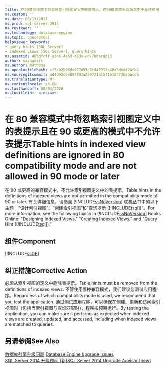 ```yaml
---
title: 在80兼容模式下将忽略索引视图定义中的表提示，在90模式或更高版本中不允许使用 |Microsoft Docs
ms.custom: ''
ms.date: 06/13/2017
ms.prod: sql-server-2014
ms.reviewer: ''
ms.technology: database-engine
ms.topic: conceptual
helpviewer_keywords:
- query hints [SQL Server]
- indexed views [SQL Server], query hints
ms.assetid: 405dfcff-a3a6-4e6d-a53a-ed77bbacdd13
author: mashamsft
ms.author: mathoma
ms.openlocfilehash: cf3cb2b06dc477d93c8fd42312b4835ded42afb4
ms.sourcegitcommit: ad4d92dce894592a259721a1571b1d8736abacdb
ms.translationtype: MT
ms.contentlocale: zh-CN
ms.lasthandoff: 08/04/2020
ms.locfileid: "87691495"
---
```

# <a name="table-hints-in-indexed-view-definitions-are-ignored-in-80-compatibility-mode-and-are-not-allowed-in-90-mode-or-later"></a><span data-ttu-id="a41f6-102">在 80 兼容模式中将忽略索引视图定义中的表提示且在 90 或更高的模式中不允许表提示</span><span class="sxs-lookup"><span data-stu-id="a41f6-102">Table hints in indexed view definitions are ignored in 80 compatibility mode and are not allowed in 90 mode or later</span></span>
  <span data-ttu-id="a41f6-103">在 90 或更高的兼容模式中，不允许索引视图定义中的表提示。</span><span class="sxs-lookup"><span data-stu-id="a41f6-103">Table hints in the definitions of indexed views are not permitted in the compatibility mode of 90 or later.</span></span> <span data-ttu-id="a41f6-104">有关详细信息，请参阅 [!INCLUDE[ssNoVersion](../../includes/ssnoversion-md.md)] 联机丛书中的以下主题：“设计索引视图”、“创建索引视图”和“查询提示 ([!INCLUDE[tsql](../../includes/tsql-md.md)])”。</span><span class="sxs-lookup"><span data-stu-id="a41f6-104">For more information, see the following topics in [!INCLUDE[ssNoVersion](../../includes/ssnoversion-md.md)] Books Online: "Designing Indexed Views," "Creating Indexed Views," and "Query Hint ([!INCLUDE[tsql](../../includes/tsql-md.md)])."</span></span>  
  
## <a name="component"></a><span data-ttu-id="a41f6-105">组件</span><span class="sxs-lookup"><span data-stu-id="a41f6-105">Component</span></span>  
 [!INCLUDE[ssDE](../../includes/ssde-md.md)]  
  
## <a name="corrective-action"></a><span data-ttu-id="a41f6-106">纠正措施</span><span class="sxs-lookup"><span data-stu-id="a41f6-106">Corrective Action</span></span>  
 <span data-ttu-id="a41f6-107">必须从索引视图的定义中删除表提示。</span><span class="sxs-lookup"><span data-stu-id="a41f6-107">Table hints must be removed from the definitions of indexed views.</span></span> <span data-ttu-id="a41f6-108">不管使用哪种兼容模式，我们建议您测试应用程序。</span><span class="sxs-lookup"><span data-stu-id="a41f6-108">Regardless of which compatibility mode is used, we recommend that you test the application.</span></span> <span data-ttu-id="a41f6-109">通过测试应用程序，可以确保在创建、更新和访问索引视图时（包括当索引视图与查询匹配时），程序按预期运行。</span><span class="sxs-lookup"><span data-stu-id="a41f6-109">By testing the application, you can make sure it performs as expected when indexed views are created, updated, and accessed, including when indexed views are matched to queries.</span></span>  
  
## <a name="see-also"></a><span data-ttu-id="a41f6-110">另请参阅</span><span class="sxs-lookup"><span data-stu-id="a41f6-110">See Also</span></span>  
 <span data-ttu-id="a41f6-111">[数据库引擎升级问题](../../../2014/sql-server/install/database-engine-upgrade-issues.md) </span><span class="sxs-lookup"><span data-stu-id="a41f6-111">[Database Engine Upgrade Issues](../../../2014/sql-server/install/database-engine-upgrade-issues.md) </span></span>  
 [<span data-ttu-id="a41f6-112">SQL Server 2014 升级顾问 &#91;新&#93;</span><span class="sxs-lookup"><span data-stu-id="a41f6-112">SQL Server 2014 Upgrade Advisor &#91;new&#93;</span></span>](sql-server-2014-upgrade-advisor.md)  
  
  
